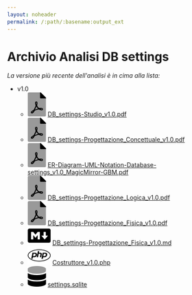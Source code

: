 ```yaml
---
layout: noheader
permalink: /:path/:basename:output_ext
---
```


# Archivio Analisi DB settings

_La versione più recente dell'analisi è in cima alla lista:_

- v1.0
  - ![file-pdf.svg](../../assets/favicon/file-pdf.svg) [DB_settings-Studio_v1.0.pdf](../../assets/ProgettazioneDatabase_settings/v1.0/DB_settings-Studio_v1.0.pdf)
  - ![file-pdf.svg](../../assets/favicon/file-pdf.svg) [DB_settings-Progettazione_Concettuale_v1.0.pdf](../../assets/ProgettazioneDatabase_settings/v1.0/DB_settings-Progettazione_Concettuale_v1.0.pdf)
  - ![file-pdf.svg](../../assets/favicon/file-pdf.svg) [ER-Diagram-UML-Notation-Database-settings\_v1.0\_MagicMirror-GBM.pdf](../../assets/ProgettazioneDatabase_settings/v1.0/ER-Diagram-UML-Notation-Database-settings_v1.0_MagicMirror-GBM.pdf)
  - ![file-pdf.svg](../../assets/favicon/file-pdf.svg) [DB_settings-Progettazione_Logica_v1.0.pdf](../../assets/ProgettazioneDatabase_settings/v1.0/DB_settings-Progettazione_Logica_v1.0.pdf)
  - ![file-pdf.svg](../../assets/favicon/file-pdf.svg) [DB_settings-Progettazione_Fisica_v1.0.pdf](../../assets/ProgettazioneDatabase_settings/v1.0/DB_settings-Progettazione_Fisica_v1.0.pdf)
  - ![markdown.svg](../../assets/favicon/markdown.svg) [DB_settings-Progettazione_Fisica_v1.0.md](v1.0/DB_settings-Progettazione_Fisica_v1.0.md)
  - ![php.svg](../../assets/favicon/php.svg) [Costruttore_v1.0.php](../../assets/ProgettazioneDatabase_settings/v1.0/php/Costruttore_v1.0.php)
  - ![database.svg](../../assets/favicon/database.svg) [settings.sqlite](https://api.onedrive.com/v1.0/shares/u!aHR0cHM6Ly8xZHJ2Lm1zL3UvcyFBbXN0V05uOEVrRXVoSmhhVjRfaEhTTzgyamwzQVE_ZT1oNU16RlU/root/content)
